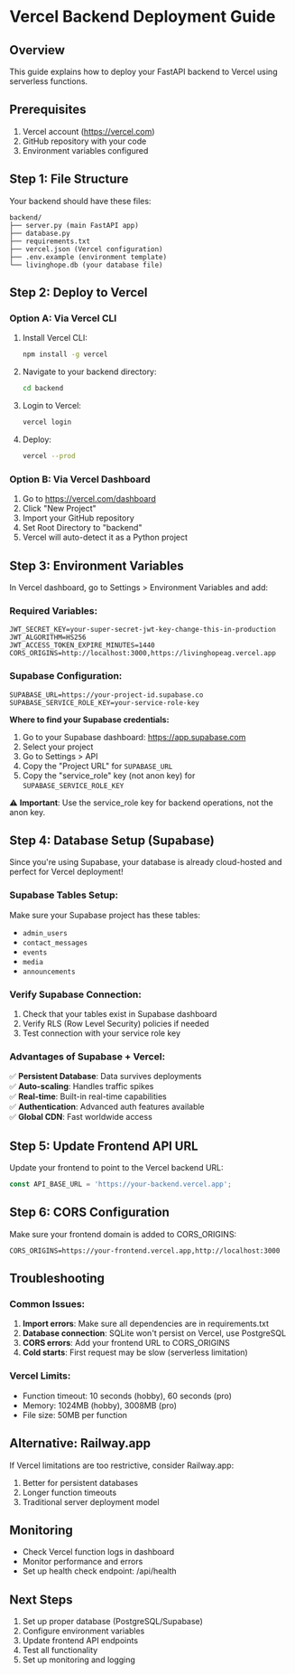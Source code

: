 # Vercel Backend Deployment Guide

## Overview
This guide explains how to deploy your FastAPI backend to Vercel using serverless functions.

## Prerequisites
1. Vercel account (https://vercel.com)
2. GitHub repository with your code
3. Environment variables configured

## Step 1: File Structure
Your backend should have these files:
```
backend/
├── server.py (main FastAPI app)
├── database.py
├── requirements.txt
├── vercel.json (Vercel configuration)
├── .env.example (environment template)
└── livinghope.db (your database file)
```

## Step 2: Deploy to Vercel

### Option A: Via Vercel CLI
1. Install Vercel CLI:
   ```bash
   npm install -g vercel
   ```

2. Navigate to your backend directory:
   ```bash
   cd backend
   ```

3. Login to Vercel:
   ```bash
   vercel login
   ```

4. Deploy:
   ```bash
   vercel --prod
   ```

### Option B: Via Vercel Dashboard
1. Go to https://vercel.com/dashboard
2. Click "New Project"
3. Import your GitHub repository
4. Set Root Directory to "backend"
5. Vercel will auto-detect it as a Python project

## Step 3: Environment Variables
In Vercel dashboard, go to Settings > Environment Variables and add:

### Required Variables:
```
JWT_SECRET_KEY=your-super-secret-jwt-key-change-this-in-production
JWT_ALGORITHM=HS256
JWT_ACCESS_TOKEN_EXPIRE_MINUTES=1440
CORS_ORIGINS=http://localhost:3000,https://livinghopeag.vercel.app
```

### Supabase Configuration:
```
SUPABASE_URL=https://your-project-id.supabase.co
SUPABASE_SERVICE_ROLE_KEY=your-service-role-key
```

**Where to find your Supabase credentials:**
1. Go to your Supabase dashboard: https://app.supabase.com
2. Select your project
3. Go to Settings > API
4. Copy the "Project URL" for `SUPABASE_URL`
5. Copy the "service_role" key (not anon key) for `SUPABASE_SERVICE_ROLE_KEY`

⚠️ **Important**: Use the service_role key for backend operations, not the anon key.

## Step 4: Database Setup (Supabase)

Since you're using Supabase, your database is already cloud-hosted and perfect for Vercel deployment!

### Supabase Tables Setup:
Make sure your Supabase project has these tables:
- `admin_users`
- `contact_messages` 
- `events`
- `media`
- `announcements`

### Verify Supabase Connection:
1. Check that your tables exist in Supabase dashboard
2. Verify RLS (Row Level Security) policies if needed
3. Test connection with your service role key

### Advantages of Supabase + Vercel:
✅ **Persistent Database**: Data survives deployments  
✅ **Auto-scaling**: Handles traffic spikes  
✅ **Real-time**: Built-in real-time capabilities  
✅ **Authentication**: Advanced auth features available  
✅ **Global CDN**: Fast worldwide access

## Step 5: Update Frontend API URL
Update your frontend to point to the Vercel backend URL:
```javascript
const API_BASE_URL = 'https://your-backend.vercel.app';
```

## Step 6: CORS Configuration
Make sure your frontend domain is added to CORS_ORIGINS:
```
CORS_ORIGINS=https://your-frontend.vercel.app,http://localhost:3000
```

## Troubleshooting

### Common Issues:
1. **Import errors**: Make sure all dependencies are in requirements.txt
2. **Database connection**: SQLite won't persist on Vercel, use PostgreSQL
3. **CORS errors**: Add your frontend URL to CORS_ORIGINS
4. **Cold starts**: First request may be slow (serverless limitation)

### Vercel Limits:
- Function timeout: 10 seconds (hobby), 60 seconds (pro)
- Memory: 1024MB (hobby), 3008MB (pro)
- File size: 50MB per function

## Alternative: Railway.app
If Vercel limitations are too restrictive, consider Railway.app:
1. Better for persistent databases
2. Longer function timeouts
3. Traditional server deployment model

## Monitoring
- Check Vercel function logs in dashboard
- Monitor performance and errors
- Set up health check endpoint: /api/health

## Next Steps
1. Set up proper database (PostgreSQL/Supabase)
2. Configure environment variables
3. Update frontend API endpoints
4. Test all functionality
5. Set up monitoring and logging
